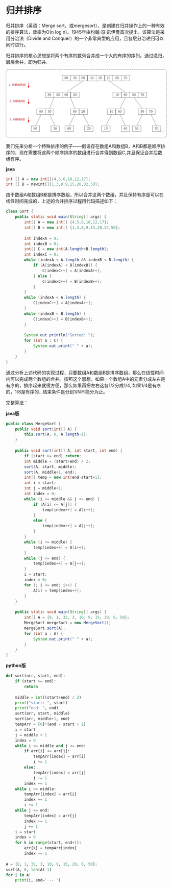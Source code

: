 # 归并排序

归并排序（英语：Merge sort，或mergesort），是创建在归并操作上的一种有效的排序算法，效率为O(n log n)。1945年由约翰·冯·诺伊曼首次提出。该算法是采用分治法（Divide and Conquer）的一个非常典型的应用，且各层分治递归可以同时进行。

归并排序的核心思想是将两个有序的数列合并成一个大的有序的序列。通过递归，层层合并，即为归并.

![](../images/3.png)

我们先来分析一个特殊排序的例子——假设存在数组A和数组B，A和B都是顺序排序的，现在需要将这两个顺序排序的数组进行合并得到数组C,并且保证合并后数组有序。

**java**

```java
int [] A = new int[]{4,5,6,10,12,17};
int [] B = newint[]{1,3,8,9,15,20,32,50};
```

由于数组A和数组B都是排序数组，所以合并这两个数组，并且保持有序是可以在线性时间完成的，上述的合并排序过程用代码描述如下：

```java
class Sort {
    public static void main(String[] args) {
        int[] A = new int[] {4,5,6,10,12,17};
        int[] B = new int[] {1,3,8,9,15,20,32,50};

        int indexA = 0;
        int indexB = 0;
        int[] C = new int[A.length+B.length];
        int indexC = 0;
        while (indexA < A.length && indexB < B.length) {
            if (A[indexA] < B[indexB]) {
                C[indexC++] = A[indexA++];
            } else {
                C[indexC++] = B[indexB++];
            }
        }
        while (indexA < A.length) {
            C[indexC++] = A[indexA++];
        }
        while (indexB < B.length) {
            C[indexC++] = B[indexB++];
        }

        System.out.println("Sorted: ");
        for (int a : C) {
            System.out.print(" " + a);
        }
    }
}
```

通过分析上述代码的实现过程，只要数组A和数组B是排序数组，那么在线性时间内可以完成两个数组的合并。按照这个思想，如果一个数组A中的元素分成左右是有序的，排序起来就很方便，那么如果再把左右这各1/2分成1/4, 如果1/4是有序的，1/8是有序的...结束条件是分到1/N不能分为止。

完整算法：

**java版**

```java
public class MergeSort {
    public void sort(int[] A) {
        this.sort(A, 0, A.length-1);
    }

    public void sort(int[] A, int start, int end) {
        if (start >= end) return;
        int middle = (start+end) / 2;
        sort(A, start, middle);
        sort(A, middle+1, end);
        int[] temp = new int[end-start+1];
        int i = start;
        int j = middle+1;
        int index = 0;
        while (i <= middle && j <= end) {
            if (A[i] <= A[j]) {
                temp[index++] = A[i++];
            }
            else {
                temp[index++] = A[j++];
            }
        }
        while (i <= middle) {
            temp[index++] = A[i++];
        }
        while (j <= end) {
            temp[index++] = A[j++];
        }
        i = start;
        index = 0;
        for (; i <= end; i++) {
            A[i] = temp[index++];
        }
    }
    
    public static void main(String[] args) {
        int[] A = {8, 1, 32, 3, 10, 9, 15, 20, 6, 50};
        MergeSort mergeSort = new MergeSort();
        mergeSort.sort(A);
        for (int a : A) {
            System.out.print(" " + a);
        }
    }
}
```

**python版**

```Python
def sort(arr, start, end):
    if (start >= end):
        return

    middle = int((start+end) / 2)
    print("start: ", start)
    print("end: ", end)
    sort(arr, start, middle)
    sort(arr, middle+1, end)
    tempArr = [0]*(end - start + 1)
    i = start
    j = middle + 1
    index = 0
    while i <= middle and j <= end:
        if arr[i] <= arr[j]:
            tempArr[index] = arr[i]
            i += 1
        else:
            tempArr[index] = arr[j]
            j += 1
        index += 1
    while i <= middle:
        tempArr[index] = arr[i]
        index += 1
        i += 1
    while j <= end:
        tempArr[index] = arr[j]
        index += 1
        j += 1
    i = start
    index = 0
    for k in range(start, end+1):
        arr[k] = tempArr[index]
        index += 1

A = [8, 1, 32, 3, 10, 9, 15, 20, 6, 50];
sort(A, 0, len(A)-1)
for i in A:
    print(i, end=' -- ')
```


